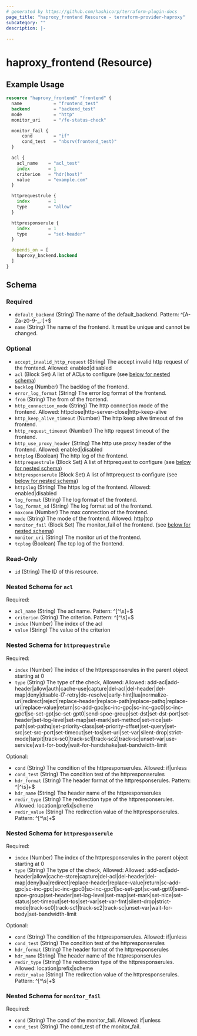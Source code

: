 ```yaml
---
# generated by https://github.com/hashicorp/terraform-plugin-docs
page_title: "haproxy_frontend Resource - terraform-provider-haproxy"
subcategory: ""
description: |-
  
---
```


# haproxy_frontend (Resource)



## Example Usage

```terraform
resource "haproxy_frontend" "frontend" {
  name            = "frontend_test"
  backend         = "backend_test"
  mode            = "http"
  monitor_uri     = "/fe-status-check"

  monitor_fail {
      cond        = "if"
      cond_test   = "nbsrv(frontend_test)"
  }

  acl {
    acl_name    = "acl_test"
    index       = 1
    criterion   = "hdr(host)"
    value       = "example.com"
  }

  httprequestrule {
    index       = 1
    type        = "allow"
  }

  httpresponserule {
    index       = 1
    type        = "set-header"
  }

  depends_on = [
    haproxy_backend.backend
  ]
}
```

<!-- schema generated by tfplugindocs -->
## Schema

### Required

- `default_backend` (String) The name of the default_backend. Pattern: ^[A-Za-z0-9-_.:]+$
- `name` (String) The name of the frontend. It must be unique and cannot be changed.

### Optional

- `accept_invalid_http_request` (String) The accept invalid http request of the frontend. Allowed: enabled|disabled
- `acl` (Block Set) A list of ACLs to configure (see [below for nested schema](#nestedblock--acl))
- `backlog` (Number) The backlog of the frontend.
- `error_log_format` (String) The error log format of the frontend.
- `from` (String) The from of the frontend.
- `http_connection_mode` (String) The http connection mode of the frontend. Allowed: httpclose|http-server-close|http-keep-alive
- `http_keep_alive_timeout` (Number) The http keep alive timeout of the frontend.
- `http_request_timeout` (Number) The http request timeout of the frontend.
- `http_use_proxy_header` (String) The http use proxy header of the frontend. Allowed: enabled|disabled
- `httplog` (Boolean) The http log of the frontend.
- `httprequestrule` (Block Set) A list of httprequest to configure (see [below for nested schema](#nestedblock--httprequestrule))
- `httpresponserule` (Block Set) A list of httprequest to configure (see [below for nested schema](#nestedblock--httpresponserule))
- `httpslog` (String) The https log of the frontend. Allowed: enabled|disabled
- `log_format` (String) The log format of the frontend.
- `log_format_sd` (String) The log format sd of the frontend.
- `maxconn` (Number) The max connection of the frontend.
- `mode` (String) The mode of the frontend. Allowed: http|tcp
- `monitor_fail` (Block Set) The monitor_fail of the frontend. (see [below for nested schema](#nestedblock--monitor_fail))
- `monitor_uri` (String) The monitor uri of the frontend.
- `tcplog` (Boolean) The tcp log of the frontend.

### Read-Only

- `id` (String) The ID of this resource.

<a id="nestedblock--acl"></a>
### Nested Schema for `acl`

Required:

- `acl_name` (String) The acl name. Pattern: ^[^\s]+$
- `criterion` (String) The criterion. Pattern: ^[^\s]+$
- `index` (Number) The index of the acl
- `value` (String) The value of the criterion


<a id="nestedblock--httprequestrule"></a>
### Nested Schema for `httprequestrule`

Required:

- `index` (Number) The index of the httpresponserules in the parent object starting at 0
- `type` (String) The type of the check, Allowed: Allowed: add-acl|add-header|allow|auth|cache-use|capture|del-acl|del-header|del-map|deny|disable-l7-retry|do-resolve|early-hint|lua|normalize-uri|redirect|reject|replace-header|replace-path|replace-pathq|replace-uri|replace-value|return|sc-add-gpc|sc-inc-gpc|sc-inc-gpc0|sc-inc-gpc1|sc-set-gpt|sc-set-gpt0|send-spoe-group|set-dst|set-dst-port|set-header|set-log-level|set-map|set-mark|set-method|set-nice|set-path|set-pathq|set-priority-class|set-priority-offset|set-query|set-src|set-src-port|set-timeout|set-tos|set-uri|set-var|silent-drop|strict-mode|tarpit|track-sc0|track-sc1|track-sc2|track-sc|unset-var|use-service|wait-for-body|wait-for-handshake|set-bandwidth-limit

Optional:

- `cond` (String) The condition of the httpresponserules. Allowed: if|unless
- `cond_test` (String) The condition test of the httpresponserules
- `hdr_format` (String) The header format of the httpresponserules. Pattern: ^[^\s]+$
- `hdr_name` (String) The header name of the httpresponserules
- `redir_type` (String) The redirection type of the httpresponserules. Allowed: location|prefix|scheme
- `redir_value` (String) The redirection value of the httpresponserules. Pattern: ^[^\s]+$


<a id="nestedblock--httpresponserule"></a>
### Nested Schema for `httpresponserule`

Required:

- `index` (Number) The index of the httpresponserules in the parent object starting at 0
- `type` (String) The type of the check, Allowed: Allowed: add-acl|add-header|allow|cache-store|capture|del-acl|del-header|del-map|deny|lua|redirect|replace-header|replace-value|return|sc-add-gpc|sc-inc-gpc|sc-inc-gpc0|sc-inc-gpc1|sc-set-gpt|sc-set-gpt0|send-spoe-group|set-header|set-log-level|set-map|set-mark|set-nice|set-status|set-timeout|set-tos|set-var|set-var-fmt|silent-drop|strict-mode|track-sc0|track-sc1|track-sc2|track-sc|unset-var|wait-for-body|set-bandwidth-limit

Optional:

- `cond` (String) The condition of the httpresponserules. Allowed: if|unless
- `cond_test` (String) The condition test of the httpresponserules
- `hdr_format` (String) The header format of the httpresponserules
- `hdr_name` (String) The header name of the httpresponserules
- `redir_type` (String) The redirection type of the httpresponserules. Allowed: location|prefix|scheme
- `redir_value` (String) The redirection value of the httpresponserules. Pattern: ^[^\s]+$


<a id="nestedblock--monitor_fail"></a>
### Nested Schema for `monitor_fail`

Required:

- `cond` (String) The cond of the monitor_fail. Allowed: if|unless
- `cond_test` (String) The cond_test of the monitor_fail.
